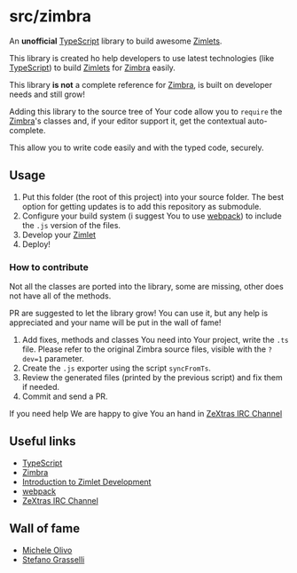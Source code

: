 # src/zimbra
An **unofficial** [TypeScript][2] library to build awesome [Zimlets][1].

This library is created ho help developers to use latest technologies (like [TypeScript][2]) to build [Zimlets][1] for 
[Zimbra][0] easily.

This library **is not** a complete reference for [Zimbra][0], is built on developer needs and still grow!

Adding this library to the source tree of Your code allow you to `require` the [Zimbra][0]'s classes and, if your editor
support it, get the contextual auto-complete.

This allow you to write code easily and with the typed code, securely.

## Usage
1. Put this folder (the root of this project) into your source folder. The best option for getting updates is to add this
   repository as submodule.
2. Configure your build system (i suggest You to use [webpack][3]) to include the `.js` version of the files.
3. Develop your [Zimlet][1]
4. Deploy!

### How to contribute
Not all the classes are ported into the library, some are missing, other does not have all of the methods. 

PR are suggested to let the library grow! You can use it, but any help is appreciated and your name will be put in the 
wall of fame!

1. Add fixes, methods and classes You need into Your project, write the `.ts` file. Please refer to the original Zimbra 
  source files, visible with the `?dev=1` parameter.
2. Create the `.js` exporter using the script `syncFromTs`.
3. Review the generated files (printed by the previous script) and fix them if needed.
4. Commit and send a PR.

If you need help We are happy to give You an hand in [ZeXtras IRC Channel][4]

## Useful links
- [TypeScript][2]
- [Zimbra][0]
- [Introduction to Zimlet Development][1]
- [webpack][3]
- [ZeXtras IRC Channel][4]

[0]: https://www.zimbra.org/
[1]: https://wiki.zimbra.com/index.php?title=Zimlet_Developers_Guide:Introduction
[2]: http://www.typescriptlang.org/ 
[3]: https://webpack.js.org/
[4]: https://webchat.freenode.net/?channels=%23zextras%2C%23zimbra

## Wall of fame
- [Michele Olivo](https://github.com/bud-mo)
- [Stefano Grasselli](https://github.com/StefanoGrasselli)
